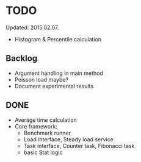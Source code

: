 TODO
==

Updated: 2015.02.07.

* Histogram & Percentile calculation

Backlog
--

* Argument handling in main method
* Poisson load maybe?
* Document experimental results

DONE
--

* Average time calculation
* Core framework: 
  * Benchmark runner
  * Load interface, Steady load service
  * Task interface, Counter task, Fibonacci task
  * basic Stat logic